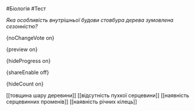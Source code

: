 #Біологія #Тест

*Яка особливість внутрішньої будови стовбура дерева зумовлена сезонністю?*

{noChangeVote on}

{preview on}

{hideProgress on}

{shareEnable off}

{hideCount on}

[[товщина шару деревини]]
[[відсутність пухкої серцевини]]
[[наявність серцевинних променів]]
[[наявність річних кілець]]
